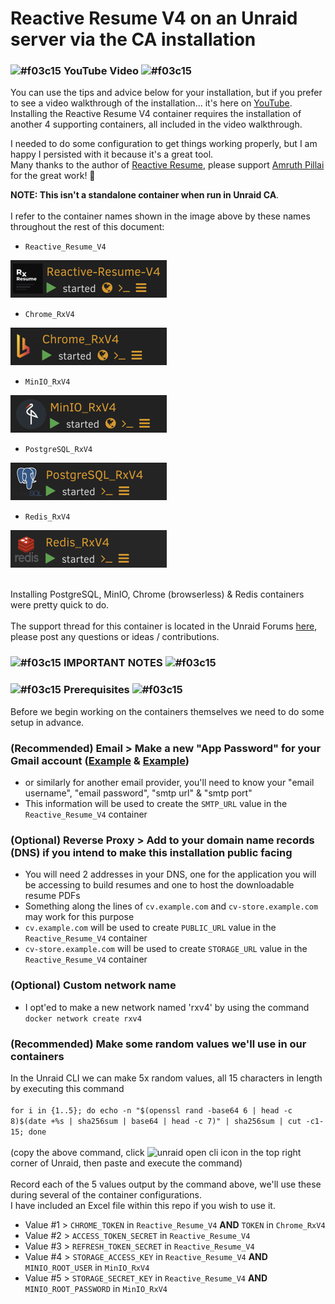 # Reactive Resume V4 on an Unraid server via the CA installation

### ![#f03c15](https://placehold.co/15x15/f03c15/f03c15.png) **YouTube Video** ![#f03c15](https://placehold.co/15x15/f03c15/f03c15.png)
You can use the tips and advice below for your installation, but if you prefer to see a video walkthrough of the installation... it's here on [YouTube](https://youtu.be/JTbwzIoJe-A).\
Installing the Reactive Resume V4 container requires the installation of another 4 supporting containers, all included in the video walkthrough.

I needed to do some configuration to get things working properly, but I am happy I persisted with it because it's a great tool.\
Many thanks to the author of [Reactive Resume](https://github.com/AmruthPillai/Reactive-Resume), please support [Amruth Pillai](https://github.com/AmruthPillai) for the great work! 🥇

**NOTE: This isn't a standalone container when run in Unraid CA**.\
\
I refer to the container names shown in the image above by these names throughout the rest of this document:
- `Reactive_Resume_V4`
<img src="https://github.com/Eurotimmy/unraid-templates/blob/main/RxV4/screenshots/1%20-%20RxV4.png" alt="reactive resume" width="250" height="auto">

- `Chrome_RxV4`
<img src="https://github.com/Eurotimmy/unraid-templates/blob/main/RxV4/screenshots/5%20-%20Chrome.png" alt="unraid reactive resume stack" width="250" height="auto">

- `MinIO_RxV4`
<img src="https://github.com/Eurotimmy/unraid-templates/blob/main/RxV4/screenshots/4%20-%20MinIO.png" alt="minio" width="250" height="auto">

- `PostgreSQL_RxV4`
<img src="https://github.com/Eurotimmy/unraid-templates/blob/main/RxV4/screenshots/3%20-%20PostgreSQL.png" alt="postgresql" width="250" height="auto">

- `Redis_RxV4`
<img src="https://github.com/Eurotimmy/unraid-templates/blob/main/RxV4/screenshots/2%20-%20Redis.png" alt="redis" width="250" height="auto">

\
Installing PostgreSQL, MinIO, Chrome (browserless) & Redis containers were pretty quick to do.\
\
The support thread for this container is located in the Unraid Forums [here](https://forums.unraid.net/topic/152057-support-eurotimmy-reactive-resume-v4-rxv4/), please post any questions or ideas / contributions.



### ![#f03c15](https://placehold.co/15x15/f03c15/f03c15.png) **IMPORTANT NOTES** ![#f03c15](https://placehold.co/15x15/f03c15/f03c15.png)


### ![#f03c15](https://placehold.co/15x15/f03c15/f03c15.png) **Prerequisites** ![#f03c15](https://placehold.co/15x15/f03c15/f03c15.png)

Before we begin working on the containers themselves we need to do some setup in advance.

### (Recommended) Email > Make a new "App Password" for your Gmail account ([Example](https://www.zdnet.com/article/gmail-app-passwords-what-they-are-how-to-create-one-and-why-to-use-them/) & [Example](https://mariushosting.com/synology-activate-gmail-smtp-for-docker-containers/))
- or similarly for another email provider, you'll need to know your "email username", "email password", "smtp url" & "smtp port"
- This information will be used to create the `SMTP_URL` value in the `Reactive_Resume_V4` container

### (Optional) Reverse Proxy > Add to your domain name records (DNS) if you intend to make this installation public facing
- You will need 2 addresses in your DNS, one for the application you will be accessing to build resumes and one to host the downloadable resume PDFs
- Something along the lines of `cv.example.com` and `cv-store.example.com` may work for this purpose
- `cv.example.com` will be used to create `PUBLIC_URL` value in the `Reactive_Resume_V4` container 
- `cv-store.example.com` will be used to create `STORAGE_URL` value in the `Reactive_Resume_V4` container 

### (Optional) Custom network name
- I opt'ed to make a new network named 'rxv4' by using the command `docker network create rxv4`

### (Recommended) Make some random values we'll use in our containers 
In the Unraid CLI we can make 5x random values, all 15 characters in length by executing this command\
\
```for i in {1..5}; do echo -n "$(openssl rand -base64 6 | head -c 8)$(date +%s | sha256sum | base64 | head -c 7)" | sha256sum | cut -c1-15; done```\
\
(copy the above command, click <img src="https://github.com/Eurotimmy/unraid-templates/blob/main/RxV4/screenshots/Unraid%20CLI.png" alt="unraid open cli icon" width="20" height="auto"> in the top right corner of Unraid, then paste and execute the command)\
\
Record each of the 5 values output by the command above, we'll use these during several of the container configurations.\
I have included an Excel file within this repo if you wish to use it.
- Value #1 > `CHROME_TOKEN` in `Reactive_Resume_V4` **AND** `TOKEN` in `Chrome_RxV4`
- Value #2 > `ACCESS_TOKEN_SECRET` in `Reactive_Resume_V4` 
- Value #3 > `REFRESH_TOKEN_SECRET` in `Reactive_Resume_V4` 
- Value #4 > `STORAGE_ACCESS_KEY` in `Reactive_Resume_V4` **AND** `MINIO_ROOT_USER` in `MinIO_RxV4`
- Value #5 > `STORAGE_SECRET_KEY` in `Reactive_Resume_V4` **AND** `MINIO_ROOT_PASSWORD` in `MinIO_RxV4`

  
